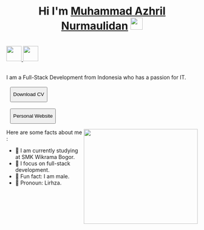 <h1 align="center">Hi I'm <a href="https://www.blackcater.win/" alt="muhammad azhril nurmaulidan" target="_blank">Muhammad Azhril Nurmaulidan</a> <img src="https://github.com/blackcater/blackcater/raw/main/images/Hi.gif" height="32" /></h1>

<br />

<a href="https://www.linkedin.com/in/azhril-nurmaulidan" alt="LinkedIn" target="_blank">
  <img src="https://cdn-icons-png.flaticon.com/512/174/174857.png" height="40" />
</a>
<a href="https://www.instagram.com/devciell/" alt="Instagram" target="_blank">
  <img src="https://cdn-icons-png.flaticon.com/512/2111/2111463.png" height="40" />
</a>

<br />
<br />

I am a Full-Stack Development from Indonesia who has a passion for IT.
<br><br>
<a href="https://www.cakeresume.com/pdf/s--JBLL-xiAvdswav2fdEjqgw--/NajGx.pdf" download>
  <button style="height: 40px; margin-left: 10px;">Download CV</button>
<br></br>
</a>
<a href="https://lirhza.netlify.app/">
  <button style="height: 40px; margin-left: 10px;">Personal Website</button>
</a>


<a href="#"><img align="right" src="https://i.pinimg.com/originals/19/8f/fb/198ffbfb445e8aeaf22ad6ca395b9c50.gif" width="300" height="250" /></a>

Here are some facts about me :

- 🏫 I am currently studying at SMK Wikrama Bogor.
- 🧐 I focus on full-stack development.
- 🦾 Fun fact: I am male.
- 🥷 Pronoun: Lirhza.

